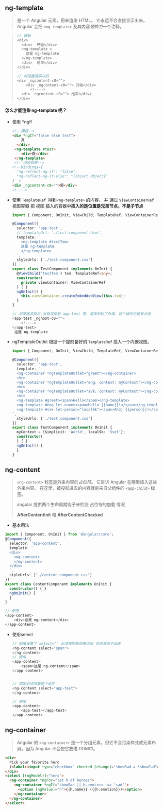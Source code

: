 ## ng-template

> <ng-template>是一个 Angular 元素，用来渲染 HTML。 它永远不会直接显示出来。Angular 会把 `<ng-template>` 及其内容*替换为*一个注释。



> ```js
> // 模板
> <div>
>   <div>  开始</div>
>   <ng-template >
>     这是 ng-template
>   </ng-template>
>   <div>  结束</div>
> </div>
> 
> // 浏览器渲染以后
> <div _ngcontent-c0="">
>     <div _ngcontent-c0=""> 开始</div>
> 		<!---->
> 	<div _ngcontent-c0=""> 结束</div>
> </div>
> ```
>
>

#### 怎么才能渲染 ng-template 呢？

- 使用 *ngIf

  ```html
  <!--模板-->
  <div *ngIf="false else test">
      真
    </div>
   <ng-template #test>
      <div>假</div>
   </ng-template>
   <!--渲染结果-->
  <!--bindings={
    "ng-reflect-ng-if": "false",
    "ng-reflect-ng-if-else": "[object Object]"
  }-->
  <div _ngcontent-c0="">假</div>
  <!---->
  ```


- 使用 `TemplateRef `得到`<ng-template>` 的内容， 并 通过  `ViewContainerRef` 视图容器 把 视图 插入的容器中**插入的是位置是兄弟节点，不是子节点**

  ```typescript
  import { Component, OnInit, ViewChild, TemplateRef, ViewContainerRef } from '@angular/core';
  
  @Component({
    selector: 'app-test',
    // templateUrl: './test.component.html',
    template: `
      <ng-template #testTem>
      这是 ng-template
      </ng-template>
    `,
    styleUrls: ['./test.component.css']
  })
  export class TestComponent implements OnInit {
    @ViewChild('testTem') tem: TemplateRef<any>;
    constructor(
      private viewContainer: ViewContainerRef
    ) { }
    ngOnInit() {
      this.viewContainer.createEmbeddedView(this.tem);
    }
  }
  
  // 浏览器渲染后,没有渲染到 app-test 里，渲染到到了外面，这个操作也是有点迷
  <app-test _nghost-c0="">
      <!---->
  </app-test>
   这是 ng-template 
  ```


- ngTemplateOutlet  根据一个提前备好的 `TemplateRef` 插入一个内嵌视图。  

  ```typescript
  import { Component, OnInit, ViewChild, TemplateRef, ViewContainerRef } from '@angular/core';
  
  @Component({
    selector: 'app-test',
    template: `
    <ng-container *ngTemplateOutlet="greet"></ng-container>
    <hr>
    <ng-container *ngTemplateOutlet="eng; context: myContext"></ng-container>
    <hr>
    <ng-container *ngTemplateOutlet="svk; context: myContext"></ng-container>
    <hr>
    <ng-template #greet><span>Hello</span></ng-template>
    <ng-template #eng let-name><span>Hello {{name}}!</span></ng-template>
    <ng-template #svk let-person="localSk"><span>Ahoj {{person}}!</span></ng-template>
  `,
    styleUrls: ['./test.component.css']
  })
  export class TestComponent implements OnInit {
    myContext = {$implicit: 'World', localSk: 'Svet'};
    constructor(
    ) { }
    ngOnInit() {
    }
  }
  ```



## ng-content

> `<ng-content>` 标签是外来内容的*占位符*。 它告诉 Angular 在哪里插入这些外来内容。 在这里，被投影进去的内容就是来自父组件的 `<app-child>` 标签。
>
> angular 提供两个生命周期钩子来检测 占位符的加载 情况 
>
> **AfterContentInit** 和  **AfterContentChecked**

- 基本用法

```typescript
import { Component, OnInit } from '@angular/core';
@Component({
  selector: 'app-content',
  template: `
  <div>
    <ng-content>
    </ng-content>
  </div>
  `,
  styleUrls: ['./content.component.css']
})
export class ContentComponent implements OnInit {
  constructor() { }
  ngOnInit() {
  }
}

// 使用
<app-content>
    <div>这是 ng-content</div>
</app-content>

```

- 使用select

  ```typescript
  // 如果设置了 select="" 必须按照规则来渲染 否则渲染不出来
  <ng-content select="span">
  </ng-content>
  // 使用
  <app-content>
      <span>这是 ng-content</span>
  </app-content>
  
  
  // 规定必须加载这个组件
  <ng-content select="app-test">
  </ng-content>
  
  // 使用
  <app-content>
      <app-test></app-test>
  </app-content>
  ```





## ng-container

> Angular 的 `<ng-container>` 是一个分组元素，但它不会污染样式或元素布局，因为 Angular 不会把它放进 DOM中。

```html
<div>
  Pick your favorite hero
  (<label><input type="checkbox" checked (change)="showSad = !showSad">show sad</label>)
</div>
<select [(ngModel)]="hero">
  <ng-container *ngFor="let h of heroes">
    <ng-container *ngIf="showSad || h.emotion !== 'sad'">
      <option [ngValue]="h">{{h.name}} ({{h.emotion}})</option>
    </ng-container>
  </ng-container>
</select>
```

